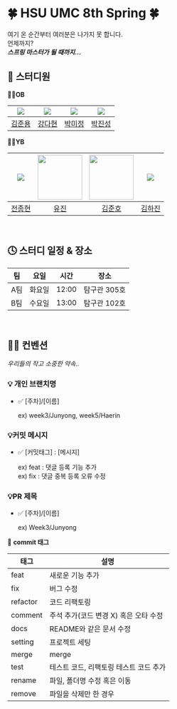 # 🍀 HSU UMC 8th Spring 🍀



여기 온 순간부터 여러분은 나가지 못 합니다.<br>
언제까지?<br>
<b><i>스프링 마스터가 될 때까지…</i></b><br>


## 👤 스터디원
**👴🏼OB**

| <img src="https://avatars.githubusercontent.com/u/93406666?s=96&v=4"> | <img src="https://avatars.githubusercontent.com/u/113489721?s=96&v=4"> | <img src="https://avatars.githubusercontent.com/u/127730905?s=96&v=4"> | <img src="https://avatars.githubusercontent.com/u/147074506?s=96&v=4"> |
| :---: | :---: | :---: | :---: |
| [김준용](https://github.com/ggamnunq) | [강다현](https://github.com/hyeonda02) | [박미정](https://github.com/mmije0ng) | [박진성](https://github.com/Jinseong01) |

**👶🏼YB**

| <img src="https://avatars.githubusercontent.com/u/185588402?s=96&v=4"> | <img src="https://avatars.githubusercontent.com/u/127809173?s=96&v=4" width=100> | <img src="https://avatars.githubusercontent.com/u/186535028?s=96&v=4" width=100> | <img src="https://avatars.githubusercontent.com/u/114723246?s=96&v=4"> |
| :---: | :---: | :---: | :---: |
| [전종현](https://github.com/J2H3233) | [유진](https://github.com/Yujin1219) | [김준호](https://github.com/kjhh2605) | [김하진](https://github.com/Hajin99) |

<br>

## 🕓 스터디 일정 & 장소



| 팀 | 요일 | 시간 | 장소 |
| --- | --- | --- | --- |
| A팀 | 화요일 | 12:00 | 탐구관 305호 |
| B팀 | 수요일 | 13:00 | 탐구관 102호 |

<br>

## 🤙🏼 컨벤션
*우리들의 작고 소중한 약속..*

### 💡 개인 브랜치명

- ✅ [주차]/[이름]
    
    ex) week3/Junyong, week5/Haerin
    
### 💡커밋 메시지

- ✅ [커밋태그] : [메시지]
    
    ex) feat : 댓글 등록 기능 추가  
    ex) fix : 댓글 중복 등록 오류 수정
    
### 💡PR 제목

- ✅ [주차]/[이름]
    
    ex) Week3/Junyong
    

💫 **commit 태그**

| 태그 | 설명 |
| --- | --- |
| feat | 새로운 기능 추가 |
| fix | 버그 수정 |
| refactor | 코드 리팩토링 |
| comment | 주석 추가(코드 변경 X) 혹은 오타 수정 |
| docs | README와 같은 문서 수정 |
| setting | 프로젝트 세팅 |
| merge | merge |
| test | 테스트 코드, 리팩토링 테스트 코드 추가 |
| rename | 파일, 폴더명 수정 혹은 이동 |
| remove | 파일을 삭제만 한 경우 |

<br>


